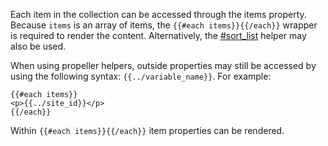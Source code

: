 Each item in the collection can be accessed through the items property. Because `items` is an array of items, the `{{#each items}}{{/each}}` wrapper is required to render the content. Alternatively, the [#sort_list](Propeller-Helpers.md#sort_list) helper may also be used.

When using propeller helpers, outside properties may still be accessed by using the following syntax: `{{../variable_name}}`. For example:
```
{{#each items}}
<p>{{../site_id}}</p>
{{/each}}
```
Within `{{#each items}}{{/each}}` item properties can be rendered.
